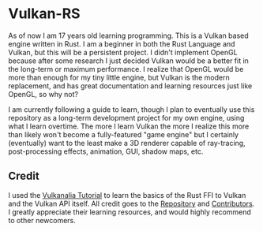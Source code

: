 # Vulkan-RS

As of now I am 17 years old learning programming. This is a Vulkan based engine written in Rust. I am a beginner in
both the Rust Language and Vulkan, but this will be a persistent project. I didn't implement OpenGL because after some
research I just decided Vulkan would be a better fit in the long-term or maximum performance. I realize that OpenGL
would be more than enough for my tiny little engine, but Vulkan is the modern replacement, and has great
documentation and learning resources just like OpenGL, so why not?

I am currently following a guide to learn, though I plan to eventually use this repository as a long-term
development project for my own engine, using what I learn overtime. The more I learn Vulkan the more I realize this
more than likely won't become a fully-featured "game engine" but I certainly (eventually) want to the least make a 3D
renderer capable of ray-tracing, post-processing effects, animation, GUI, shadow maps, etc.

## Credit

I used the [Vulkanalia Tutorial](https://kylemayes.github.io/vulkanalia/introduction.html) to learn the basics of
the Rust FFI to Vulkan and the Vulkan API itself. All credit goes to the
[Repository](https://github.com/KyleMayes/vulkanalia) and
[Contributors](https://github.com/KyleMayes/vulkanalia/graphs/contributors). I greatly appreciate their learning
resources, and would highly recommend to other newcomers.